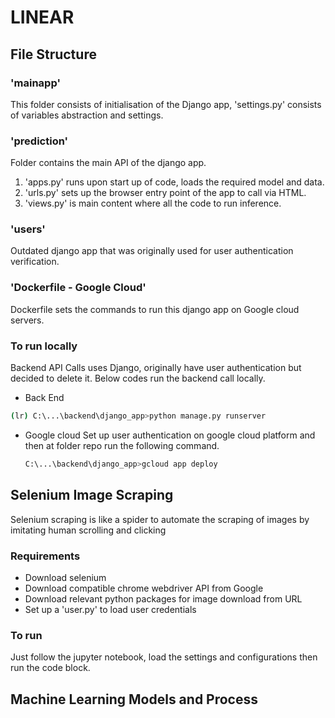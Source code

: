 # LINEAR

## File Structure
### 'mainapp'
This folder consists of initialisation of the Django app, 'settings.py' consists of variables abstraction and settings.

### 'prediction'
Folder contains the main API of the django app. 
1. 'apps.py' runs upon start up of code, loads the required model and data.
2. 'urls.py' sets up the browser entry point of the app to call via HTML.
3. 'views.py' is main content where all the code to run inference.
### 'users'
Outdated django app that was originally used for user authentication verification.
### 'Dockerfile - Google Cloud'
Dockerfile sets the commands to run this django app on Google cloud servers.


### To run locally
Backend API Calls uses Django, originally have user authentication but decided to delete it. Below codes run the backend call locally.

- Back End
```sh
(lr) C:\...\backend\django_app>python manage.py runserver
```

- Google cloud
Set up user authentication on google cloud platform and then at folder repo run the following command.
  ````sh
  C:\...\backend\django_app>gcloud app deploy
  ````

## Selenium Image Scraping
Selenium scraping is like a spider to automate the scraping of images by imitating human scrolling and clicking
### Requirements
- Download selenium
- Download compatible chrome webdriver API from Google
- Download relevant python packages for image download from URL
- Set up a 'user.py' to load user credentials

### To run
Just follow the jupyter notebook, load the settings and configurations then run the code block.


## Machine Learning Models and Process